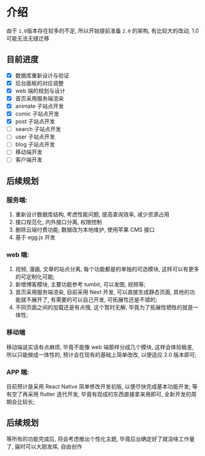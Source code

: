 # 介绍

由于 `1.0`版本存在较多的不足, 所以开始提前准备 `2.0` 的架构, 有比较大的改动, 1.0 可能无法无缝迁移

## 目前进度

-   [x] 数据库重新设计与验证
-   [x] 后台面板的对应调整
-   [x] web 端的规划与设计
-   [x] 首页采用服务端渲染
-   [x] animate 子站点开发
-   [x] comic 子站点开发
-   [x] post 子站点开发
-   [ ] search 子站点开发
-   [ ] user 子站点开发
-   [ ] blog 子站点开发
-   [ ] 移动端开发
-   [ ] 客户端开发

## 后续规划

### 服务端:

1. 重新设计数据库结构, 考虑性能问题, 提高查询效率, 减少资源占用
2. 接口规范化, 内外接口分离, 权限控制
3. 删除云端付费功能, 数据改为本地维护, 使用苹果 CMS 接口
4. 基于 egg.js 开发

### web 端:

1. 视频, 漫画, 文章的站点分离, 每个功能都是的单独的可选模块, 这样可以有更多的可定制化可能;
2. 新增博客模块, 主要功能参考 tumblr, 可以发图, 视频等;
3. 首页采用服务端渲染, 目前采用 Next 开发, 可以直接生成静态页面, 其他的功能就不展开了, 有需要的可以自己开发, 可拓展性还是不错的;
4. 不同页面之间的加载还是有点慢, 这个暂时无解, 毕竟为了拓展性牺牲的就是一体性;

### 移动端

移动端说实话有点麻烦, 毕竟不能像 web 端那样分成几个模块, 这样会体验极差, 所以只能做成一体性的, 预计会在现有的基础上简单改改, 以便适应 2.0 版本即可;

### APP 端:

目前预计是采用 React Native 简单修改开发初版, 以便尽快完成基本功能开发;
等有空了再采用 flutter 迭代开发, 毕竟有现成的东西直接拿来用即可, 全新开发的周期会比较长;

## 后续规划

等所有的功能完成后, 将会考虑推出个性化主题, 毕竟后台确定好了就没啥工作量了, 届时可以大胆发挥, 自由创作
